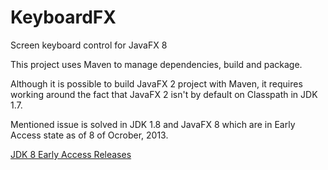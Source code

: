 KeyboardFX
========

Screen keyboard control for JavaFX 8

This project uses Maven to manage dependencies, build and package. 

Although it is possible to build JavaFX 2 project with Maven, it requires working around the fact that JavaFX 2 isn't by default on Classpath in JDK 1.7. 

Mentioned issue is solved in JDK 1.8 and JavaFX 8 which are in Early Access state as of 8 of Ocrober, 2013.

[JDK 8 Early Access Releases](http://jdk8.java.net/download.html)
